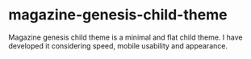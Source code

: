 # magazine-genesis-child-theme
Magazine genesis child theme is a minimal and flat child theme. I have developed it considering speed, mobile usability and appearance.
